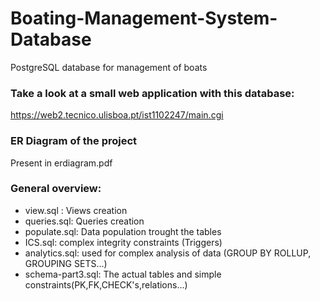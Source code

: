 # Boating-Management-System-Database
PostgreSQL database for management of boats

### Take a look at a small web application with this database:

https://web2.tecnico.ulisboa.pt/ist1102247/main.cgi

### ER Diagram of the project

Present in erdiagram.pdf

### General overview:

- view.sql : Views creation
- queries.sql: Queries creation
- populate.sql: Data population trought the tables
- ICS.sql: complex integrity constraints (Triggers)
- analytics.sql: used for complex analysis of data (GROUP BY ROLLUP, GROUPING SETS...)
- schema-part3.sql: The actual tables and simple constraints(PK,FK,CHECK's,relations...)

